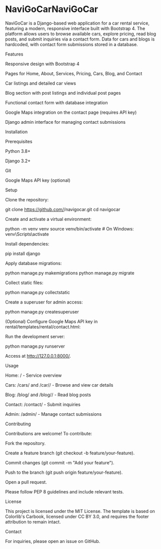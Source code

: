 # NaviGoCarNaviGoCar

NaviGoCar is a Django-based web application for a car rental service, featuring a modern, responsive interface built with Bootstrap 4. The platform allows users to browse available cars, explore pricing, read blog posts, and submit inquiries via a contact form. Data for cars and blogs is hardcoded, with contact form submissions stored in a database.

Features





Responsive design with Bootstrap 4



Pages for Home, About, Services, Pricing, Cars, Blog, and Contact



Car listings and detailed car views



Blog section with post listings and individual post pages



Functional contact form with database integration



Google Maps integration on the contact page (requires API key)



Django admin interface for managing contact submissions

Installation

Prerequisites





Python 3.8+



Django 3.2+



Git



Google Maps API key (optional)

Setup





Clone the repository:

git clone https://github.com/<your-username>/navigocar.git
cd navigocar



Create and activate a virtual environment:

python -m venv venv
source venv/bin/activate  # On Windows: venv\Scripts\activate



Install dependencies:

pip install django



Apply database migrations:

python manage.py makemigrations
python manage.py migrate



Collect static files:

python manage.py collectstatic



Create a superuser for admin access:

python manage.py createsuperuser



(Optional) Configure Google Maps API key in rental/templates/rental/contact.html:

<script src="https://maps.googleapis.com/maps/api/js?key=YOUR_API_KEY&sensor=false"></script>



Run the development server:

python manage.py runserver

Access at http://127.0.0.1:8000/.

Usage





Home: / - Service overview



Cars: /cars/ and /car/<id>/ - Browse and view car details



Blog: /blog/ and /blog/<id>/ - Read blog posts



Contact: /contact/ - Submit inquiries



Admin: /admin/ - Manage contact submissions

Contributing

Contributions are welcome! To contribute:





Fork the repository.



Create a feature branch (git checkout -b feature/your-feature).



Commit changes (git commit -m "Add your feature").



Push to the branch (git push origin feature/your-feature).



Open a pull request.

Please follow PEP 8 guidelines and include relevant tests.

License

This project is licensed under the MIT License. The template is based on Colorlib's Carbook, licensed under CC BY 3.0, and requires the footer attribution to remain intact.

Contact

For inquiries, please open an issue on GitHub.